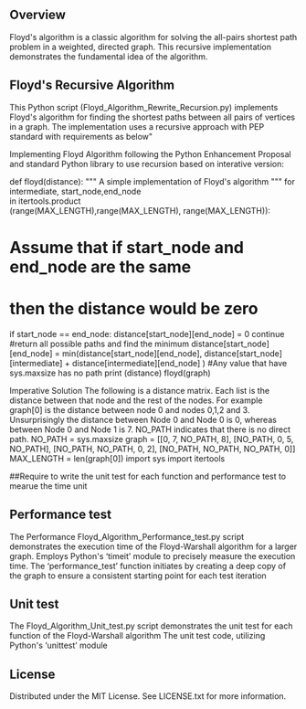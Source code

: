 ## Overview

Floyd's algorithm is a classic algorithm for solving the all-pairs shortest path problem in a weighted, directed graph. This recursive implementation demonstrates the fundamental idea of the algorithm.

## Floyd's Recursive Algorithm

This Python script (Floyd_Algorithm_Rewrite_Recursion.py) implements Floyd's algorithm for finding the shortest paths between all pairs of vertices in a graph. The implementation uses a recursive approach with PEP standard with requirements as below"

Implementing Floyd Algorithm following the Python Enhancement Proposal and standard Python library to use recursion based on interative version:

def floyd(distance):
"""
A simple implementation of Floyd's algorithm
"""
for intermediate, start_node,end_node\
in itertools.product\
(range(MAX_LENGTH),range(MAX_LENGTH), range(MAX_LENGTH)):
# Assume that if start_node and end_node are the same
# then the distance would be zero
if start_node == end_node:
distance[start_node][end_node] = 0
continue
#return all possible paths and find the minimum
distance[start_node][end_node] = min(distance[start_node][end_node],
distance[start_node][intermediate] + distance[intermediate][end_node] )
#Any value that have sys.maxsize has no path
print (distance)
floyd(graph)

Imperative Solution
The following is a distance matrix. Each list is the distance between that node and the rest of
the nodes. For example graph[0] is the distance between node 0 and nodes 0,1,2 and 3.
Unsurprisingly the distance between Node 0 and Node 0 is 0, whereas between Node 0 and
Node 1 is 7. NO_PATH indicates that there is no direct path.
NO_PATH = sys.maxsize
graph = [[0, 7, NO_PATH, 8],
[NO_PATH, 0, 5, NO_PATH],
[NO_PATH, NO_PATH, 0, 2],
[NO_PATH, NO_PATH, NO_PATH, 0]]
MAX_LENGTH = len(graph[0])
import sys
import itertools

##Require to write the unit test for each function and performance test to mearue the time unit

## Performance test

The Performance Floyd_Algorithm_Performance_test.py script demonstrates the execution time of the Floyd-Warshall algorithm for a larger graph.
Employs Python's ‘timeit’ module to precisely measure the execution time. The ‘performance_test’ function initiates by creating a deep copy of the graph to ensure a consistent starting point for each test iteration

## Unit test
The Floyd_Algorithm_Unit_test.py script demonstrates the unit test for each function of the Floyd-Warshall algorithm
The unit test code, utilizing Python's ‘unittest’ module

## License 
Distributed under the MIT License. See LICENSE.txt for more information.
